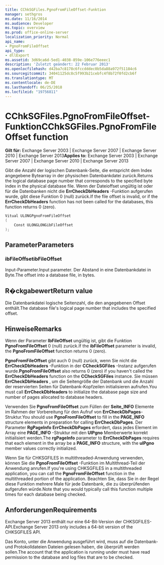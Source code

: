 ```yaml
---
title: CChkSGFiles.PgnoFromFileOffset-Funktion
manager: sethgros
ms.date: 11/16/2014
ms.audience: Developer
ms.topic: overview
ms.prod: office-online-server
localization_priority: Normal
api_name:
- PgnoFromFileOffset
api_type:
- dllExport
ms.assetid: 3d69ca6d-5ed1-4038-859e-106e776eeec1
description: 'Zuletzt geändert: 22 Februar 2013'
ms.openlocfilehash: d42ba7c8178c6fccdddec0b5da88a972f51184c6
ms.sourcegitcommit: 34041125dc8c5f993b21cebfc4f8b72f0fd2cb6f
ms.translationtype: MT
ms.contentlocale: de-DE
ms.lasthandoff: 06/25/2018
ms.locfileid: "19756811"
---
```

# <a name="cchksgfilespgnofromfileoffset-function"></a><span data-ttu-id="c833b-103">CChkSGFiles.PgnoFromFileOffset-Funktion</span><span class="sxs-lookup"><span data-stu-id="c833b-103">CChkSGFiles.PgnoFromFileOffset function</span></span>

<span data-ttu-id="c833b-104">**Gilt für:** Exchange Server 2003 | Exchange Server 2007 | Exchange Server 2010 | Exchange Server 2013</span><span class="sxs-lookup"><span data-stu-id="c833b-104">**Applies to:** Exchange Server 2003 | Exchange Server 2007 | Exchange Server 2010 | Exchange Server 2013</span></span>
  
<span data-ttu-id="c833b-105">Gibt die Anzahl der logischen Datenbank-Seite, die entspricht dem Index angegebene Bytearray in der physischen Datenbankdatei zurück.</span><span class="sxs-lookup"><span data-stu-id="c833b-105">Returns the logical database page number that corresponds to the specified byte index in the physical database file.</span></span> <span data-ttu-id="c833b-106">Wenn der Dateioffset ungültig ist oder für die Datenbanken nicht die **ErrCheckDbHeaders** -Funktion aufgerufen wurde, gibt diese Funktion 0 (null) zurück.</span><span class="sxs-lookup"><span data-stu-id="c833b-106">If the file offset is invalid, or if the **ErrCheckDbHeaders** function has not been called for the databases, this function returns 0 (zero).</span></span> 
  
```cs
Vitual ULONGPgnoFromFileOffset  
(
    Const ULONGLONGibFileOffset
);

```

## <a name="parameters"></a><span data-ttu-id="c833b-107">Parameter</span><span class="sxs-lookup"><span data-stu-id="c833b-107">Parameters</span></span>

### <a name="ibfileoffset"></a><span data-ttu-id="c833b-108">ibFileOffset</span><span class="sxs-lookup"><span data-stu-id="c833b-108">ibFileOffset</span></span>
  
<span data-ttu-id="c833b-109">Input-Parameter.</span><span class="sxs-lookup"><span data-stu-id="c833b-109">Input parameter.</span></span> <span data-ttu-id="c833b-110">Der Abstand in eine Datenbankdatei in Byte.</span><span class="sxs-lookup"><span data-stu-id="c833b-110">The offset into a database file, in bytes.</span></span>
    
## <a name="return-value"></a><span data-ttu-id="c833b-111">R�ckgabewert</span><span class="sxs-lookup"><span data-stu-id="c833b-111">Return value</span></span>

<span data-ttu-id="c833b-112">Die Datenbankdatei logische Seitenzahl, die den angegebenen Offset enthält.</span><span class="sxs-lookup"><span data-stu-id="c833b-112">The database file's logical page number that includes the specified offset.</span></span>
  
## <a name="remarks"></a><span data-ttu-id="c833b-113">Hinweise</span><span class="sxs-lookup"><span data-stu-id="c833b-113">Remarks</span></span>

<span data-ttu-id="c833b-114">Wenn der Parameter **IbFileOffset** ungültig ist, gibt die Funktion **PgnoFromFileOffset** 0 (null) zurück.</span><span class="sxs-lookup"><span data-stu-id="c833b-114">If the **ibFileOffset** parameter is invalid, the **PgnoFromFileOffset** function returns 0 (zero).</span></span> 
  
<span data-ttu-id="c833b-115">**PgnoFromFileOffset** gibt auch 0 (null) zurück, wenn Sie nicht die **ErrCheckDbHeaders** -Funktion in der **CCheckSGFiles** -Instanz aufgerufen wurde.</span><span class="sxs-lookup"><span data-stu-id="c833b-115">**PgnoFromFileOffset** also returns 0 (zero) if you haven't called the **ErrCheckDbHeaders** function on the **CCheckSGFiles** instance.</span></span> <span data-ttu-id="c833b-116">Sie müssen **ErrCheckDbHeaders** , um die Seitengröße der Datenbank und die Anzahl der reservierten Seiten für Datenbank-Kopfzeilen initialisieren aufrufen.</span><span class="sxs-lookup"><span data-stu-id="c833b-116">You must call **ErrCheckDbHeaders** to initialize the database page size and number of pages allocated to database headers.</span></span> 
  
<span data-ttu-id="c833b-117">Verwenden Sie **PgnoFromFileOffset** zum Füllen der **Seite\_INFO** Elemente im Rahmen der Vorbereitung für den Aufruf von **ErrCheckDbPages**-Struktur.</span><span class="sxs-lookup"><span data-stu-id="c833b-117">You should use **PgnoFromFileOffset** to fill in the **PAGE\_INFO** structure elements in preparation for calling **ErrCheckDbPages**.</span></span> <span data-ttu-id="c833b-118">Der Parameter **RgPageInfo** **ErrCheckDbPages** erfordert, dass jedes Element im Array eine **PAGE_INFO** -Struktur mit den **UlPgno** Memberwerte korrekt initialisiert werden.</span><span class="sxs-lookup"><span data-stu-id="c833b-118">The **rgPageInfo** parameter to **ErrCheckDbPages** requires that each element in the array be a **PAGE_INFO** structure, with the **ulPgno** member values correctly initialized.</span></span> 
  
<span data-ttu-id="c833b-119">Wenn Sie für CHKSGFILES in multithreaded-Anwendung verwenden, können Sie die **PgnoFromFileOffset** -Funktion im Multithread-Teil der Anwendung anrufen.</span><span class="sxs-lookup"><span data-stu-id="c833b-119">If you're using CHKSGFILES in a multithreaded application, you can call the **PgnoFromFileOffset** function in the multithreaded portion of the application.</span></span> <span data-ttu-id="c833b-120">Beachten Sie, dass Sie in der Regel diese Funktion mehrere Male für jede Datenbank, die zu überprüfenden aufgerufen würde.</span><span class="sxs-lookup"><span data-stu-id="c833b-120">Note that you would typically call this function multiple times for each database being checked.</span></span> 
  
## <a name="requirements"></a><span data-ttu-id="c833b-121">Anforderungen</span><span class="sxs-lookup"><span data-stu-id="c833b-121">Requirements</span></span>

<span data-ttu-id="c833b-122">Exchange Server 2013 enthält nur eine 64-Bit-Version der CHKSGFILES-API.</span><span class="sxs-lookup"><span data-stu-id="c833b-122">Exchange Server 2013 only includes a 64-bit version of the CHKSGFILES API.</span></span>
  
<span data-ttu-id="c833b-123">Das Konto, unter die Anwendung ausgeführt wird, muss auf die Datenbank- und Protokolldateien Dateien gelesen haben, die überprüft werden sollen.</span><span class="sxs-lookup"><span data-stu-id="c833b-123">The account that the application is running under must have read permission to the database and log files that are to be checked.</span></span>
  

